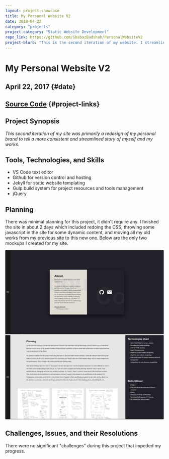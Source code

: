 ```yaml
---
layout: project-showcase
title: My Personal Website V2
date: 2018-04-22
category: "projects"
project-category: "Static Website Development"
repo_link: https://github.com/ShabazBadshah/PersonalWebsiteV2
project-blurb: "This is the second iteration of my website. I streamlined the appearance significantly and removed some redundent aspects from the previous version. This site was done completely in CSS, HTML, jQuery, and Jekyll to ultimately keep it very simple. Feel free to use it as a template if you want (some parts of it are messy)."
---
```


# My Personal Website V2

April 22, 2017 {#date}
----

[Source Code](https://github.com/ShabazBadshah/PersonalWebsiteV2) {#project-links}
----

## Project Synopsis

*This second iteration of my site was primarily a redesign of my personal brand to tell a more consistent and streamlined story of myself and my works.*

## Tools, Technologies, and Skills

- VS Code text editor
- Github for version control and hosting
- Jekyll for static website templating
- Gulp build system for project resources and tools management
- jQuery

## Planning

There was minimal planning for this project, it didn't require any. I finished the site in about 2 days which included redoing the CSS, throwing some javascript in the site for some dynamic content, and moving all my old works from my previous site to this new one. Below are the only two mockups I created for my site.

<div id="center-image-container">
  <img class="override-width" src="/assets/project-assets/my-personal-website-v2/mockup_1.png" alt="" srcset=""/>
  <img class="override-width" src="/assets/project-assets/my-personal-website-v2/mockup_2.png" alt="" srcset=""/>
</div>

## Challenges, Issues, and their Resolutions

There were no significant "challenges" during this project that impeded my progress.